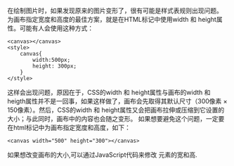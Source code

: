 ##
在绘制图片时，如果发现原来的图片变形了，很有可能是样式表规则出现问题。
为画布指定宽度和高度的最佳方案，就是在HTML标记中使用width 和 height属性。可能有人会使用这种方式：
<!--  -->
    <canvas></canvas>
    <style>
        canvas{
            width:500px;
            height: 300px;
        }
    </style>
<!--  -->

这样会出现问题，原因在于，CSS的width 和 height属性与画布的width 和 heigth属性并不是一回事，如果这样做了，画布会先取得其默认尺寸（300像素 × 150像素）。然后，CSS的width 和 height属性又会把画布拉伸或压缩到它设置的大小；与此同时，画布中的内容也会随之变形。
如果想要避免这个问题，一定要在html标记中为画布指定宽度和高度，如下：
<!--  -->
    <canvas width="500" height="300"></canvas>
<!--  -->

如果想改变画布的大小,可以通过JavaScript代码来修改  <canvas></canvas> 元素的宽和高.
